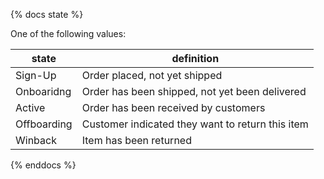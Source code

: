 {% docs state %}
	
One of the following values: 

| state          | definition                                       |
|----------------|--------------------------------------------------|
| Sign-Up        | Order placed, not yet shipped                    |
| Onboaridng     | Order has been shipped, not yet been delivered   |
| Active         | Order has been received by customers             |
| Offboarding    | Customer indicated they want to return this item |
| Winback        | Item has been returned                           |

{% enddocs %}